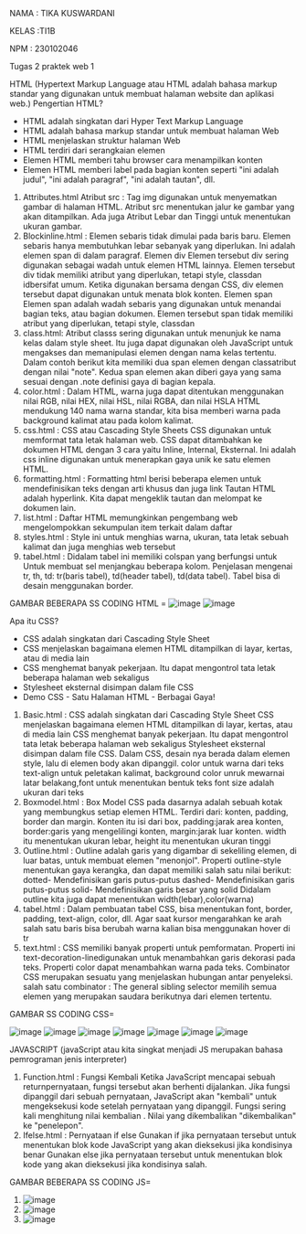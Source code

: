 NAMA : TIKA KUSWARDANI

KELAS :TI1B

NPM : 230102046

Tugas 2 praktek web 1

HTML (Hypertext Markup Language atau HTML adalah bahasa markup standar yang digunakan untuk membuat halaman website dan aplikasi web.)
Pengertian HTML?
- HTML adalah singkatan dari Hyper Text Markup Language
- HTML adalah bahasa markup standar untuk membuat halaman Web
- HTML menjelaskan struktur halaman Web
- HTML terdiri dari serangkaian elemen
- Elemen HTML memberi tahu browser cara menampilkan konten
- Elemen HTML memberi label pada bagian konten seperti "ini adalah judul", "ini adalah paragraf", "ini adalah tautan", dll.

1. Attributes.html Atribut src : Tag img digunakan untuk menyematkan gambar di halaman HTML. Atribut src menentukan jalur ke gambar yang akan ditampilkan. Ada juga Atribut Lebar dan Tinggi untuk menentukan ukuran gambar.
2. Blockinline.html : Elemen sebaris tidak dimulai pada baris baru. Elemen sebaris hanya membutuhkan lebar sebanyak yang diperlukan. Ini adalah elemen span di dalam paragraf. Elemen div Elemen tersebut div sering digunakan sebagai wadah untuk elemen HTML lainnya. Elemen tersebut div tidak memiliki atribut yang diperlukan, tetapi style, classdan idbersifat umum. Ketika digunakan bersama dengan CSS, div elemen tersebut dapat digunakan untuk menata blok konten. Elemen span Elemen span adalah wadah sebaris yang digunakan untuk menandai bagian teks, atau bagian dokumen. Elemen tersebut span tidak memiliki atribut yang diperlukan, tetapi style, classdan 
3. class.html: Atribut classs sering digunakan untuk menunjuk ke nama kelas dalam style sheet. Itu juga dapat digunakan oleh JavaScript untuk mengakses dan memanipulasi elemen dengan nama kelas tertentu. Dalam contoh berikut kita memiliki dua span elemen dengan classatribut dengan nilai "note". Kedua span elemen akan diberi gaya yang sama sesuai dengan .note definisi gaya di bagian kepala.
4. color.html : Dalam HTML, warna juga dapat ditentukan menggunakan nilai RGB, nilai HEX, nilai HSL, nilai RGBA, dan nilai HSLA HTML mendukung 140 nama warna standar, kita bisa memberi warna pada background kalimat atau pada kolom kalimat.
5. css.html : CSS atau Cascading Style Sheets CSS digunakan untuk memformat tata letak halaman web. CSS dapat ditambahkan ke dokumen HTML dengan 3 cara yaitu Inline, Internal, Eksternal. Ini adalah css inline digunakan untuk menerapkan gaya unik ke satu elemen HTML.
6. formatting.html : Formatting html berisi beberapa elemen untuk mendefinisikan teks dengan arti khusus dan juga link Tautan HTML adalah hyperlink. Kita dapat mengeklik tautan dan melompat ke dokumen lain.
7. list.html : Daftar HTML memungkinkan pengembang web mengelompokkan sekumpulan item terkait dalam daftar
8. styles.html : Style ini untuk menghias warna, ukuran, tata letak sebuah kalimat dan juga menghias web tersebut
9. tabel.html : Didalam tabel ini memiliki colspan yang berfungsi untuk Untuk membuat sel menjangkau beberapa kolom. Penjelasan mengenai tr, th, td: tr(baris tabel), td(header tabel), td(data tabel). Tabel bisa di desain menggunakan border.
    
GAMBAR BEBERAPA SS CODING HTML =
![image](https://github.com/tika0416/Tugas2web1/assets/165125806/d9a1c001-ae80-4e59-a66c-effff88d4c28)
![image](https://github.com/tika0416/Tugas2web1/assets/165125806/95f10450-e9cd-480a-baad-085130a77913)

   Apa itu CSS?
- CSS adalah singkatan dari Cascading Style Sheet
- CSS menjelaskan bagaimana elemen HTML ditampilkan di layar, kertas, atau di media lain
- CSS menghemat banyak pekerjaan. Itu dapat mengontrol tata letak beberapa halaman web sekaligus
- Stylesheet eksternal disimpan dalam file CSS
- Demo CSS - Satu Halaman HTML - Berbagai Gaya!
1. Basic.html : CSS adalah singkatan dari Cascading Style Sheet CSS menjelaskan bagaimana elemen HTML ditampilkan di layar, kertas, atau di media lain CSS menghemat banyak pekerjaan. Itu dapat mengontrol tata letak beberapa halaman web sekaligus Stylesheet eksternal disimpan dalam file CSS. Dalam CSS, desain nya berada dalam elemen style, lalu di elemen body akan dipanggil. color untuk warna dari teks text-align untuk peletakan kalimat, background color unruk mewarnai latar belakang,font untuk menentukan bentuk teks font size adalah ukuran dari teks
2. Boxmodel.html : Box Model CSS pada dasarnya adalah sebuah kotak yang membungkus setiap elemen HTML. Terdiri dari: konten, padding, border dan margin. Konten itu isi dari box, padding:jarak area konten, border:garis yang mengelilingi konten, margin:jarak luar konten. width itu menentukan ukuran lebar, height itu menentukan ukuran tinggi
3. Outline.html : Outline adalah garis yang digambar di sekeliling elemen, di luar batas, untuk membuat elemen "menonjol". Properti outline-style menentukan gaya kerangka, dan dapat memiliki salah satu nilai berikut: dotted- Mendefinisikan garis putus-putus dashed- Mendefinisikan garis putus-putus solid- Mendefinisikan garis besar yang solid Didalam outline kita juga dapat menentukan width(lebar),color(warna)
4. tabel.html : Dalam pembuatan tabel CSS, bisa menentukan font, border, padding, text-align, color, dll. Agar saat kursor mengarahkan ke arah salah satu baris bisa berubah warna kalian bisa menggunakan hover di tr
5. text.html : CSS memiliki banyak properti untuk pemformatan. Properti ini text-decoration-linedigunakan untuk menambahkan garis dekorasi pada teks. Properti color dapat menambahkan warna pada teks. Combinator CSS merupakan sesuatu yang menjelaskan hubungan antar penyeleksi. salah satu combinator : The general sibling selector memilih semua elemen yang merupakan saudara berikutnya dari elemen tertentu.
   
GAMBAR SS CODING CSS=

![image](https://github.com/tika0416/Tugas2web1/assets/165125806/e75dea8d-156a-4d01-84e5-ad999cf4d9ef)
   ![image](https://github.com/tika0416/Tugas2web1/assets/165125806/7469538b-861d-410a-bbe9-22d90413d0d8)
   ![image](https://github.com/tika0416/Tugas2web1/assets/165125806/ff531658-7917-4698-80eb-18af4f00b054)
   ![image](https://github.com/tika0416/Tugas2web1/assets/165125806/7d273e05-b94d-4497-af05-bf3efe63e58a)
   ![image](https://github.com/tika0416/Tugas2web1/assets/165125806/d97dcbab-f8d5-4895-a411-92f7ce5c271d)
   ![image](https://github.com/tika0416/Tugas2web1/assets/165125806/01d17149-eb41-42d0-93eb-458abc408f9e)
   ![image](https://github.com/tika0416/Tugas2web1/assets/165125806/5ec5741b-3f3e-46f4-a5e2-19fdb9c765ec)


   JAVASCRIPT (javaScript atau kita singkat menjadi JS merupakan bahasa pemrograman jenis interpreter)
1. Function.html : Fungsi Kembali Ketika JavaScript mencapai sebuah returnpernyataan, fungsi tersebut akan berhenti dijalankan. Jika fungsi dipanggil dari sebuah pernyataan, JavaScript akan "kembali" untuk mengeksekusi kode setelah pernyataan yang dipanggil. Fungsi sering kali menghitung nilai kembalian . Nilai yang dikembalikan "dikembalikan" ke "penelepon".
2. Ifelse.html : Pernyataan if else Gunakan if jika pernyataan tersebut untuk menentukan blok kode JavaScript yang akan dieksekusi jika kondisinya benar Gunakan else jika pernyataan tersebut untuk menentukan blok kode yang akan dieksekusi jika kondisinya salah.

GAMBAR BEBERAPA SS CODING JS= 
1. ![image](https://github.com/tika0416/Tugas2web1/assets/165125806/06be6949-17a1-40ad-97c4-7b19c64c5191)
2. ![image](https://github.com/tika0416/Tugas2web1/assets/165125806/e74ad0d6-1fa2-44ae-8b3a-46802e961734)
3. ![image](https://github.com/tika0416/Tugas2web1/assets/165125806/70278340-05d2-47bd-9d75-a031695c50cb)



